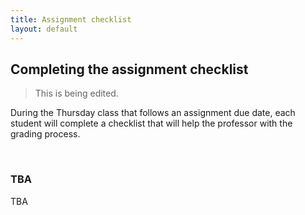 ```yaml
---
title: Assignment checklist
layout: default
---
```


## Completing the assignment checklist

> This is being edited.

During the Thursday class that follows an assignment due date, each student will complete a checklist that will help the professor with the grading process. 

<br>

### TBA

TBA

<br>
